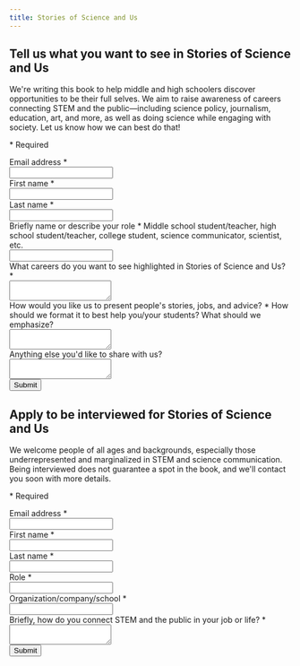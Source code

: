 ```yaml
---
title: Stories of Science and Us
---
```


<form action="https://docs.google.com/forms/d/e/1FAIpQLSdK_x_lI4xbtZT3rKFM3CvACAq2WgMWJn0BNF4_XrzH4GXXKg/formResponse" id="mG61Hd" method="POST" target="secret-frame" onsubmit="redirectToPostInput();">
    <div class="form-header">
        <h2 class="form-title">Tell us what you want to see in Stories of Science and Us</h2>
        <p class="form-description">We're writing this book to help middle and high schoolers discover opportunities to be their full selves. We aim to raise awareness of careers connecting STEM and the public—including science policy, journalism, education, art, and more, as well as doing science while engaging with society. Let us know how we can best do that!</p>
        <p class="form-legend">* Required</p>
    </div>
    <div class="form-content">
        <div class="form-question">
            <label class="form-question-title-container" for="emailAddress">
                <span class="form-question-title">Email address</span>
                <span aria-label="Required question" class="required-asterisk">*</span>
            </label>
            <div class="text-input-container">
                <input aria-label="Your email" autocomplete="email" name="emailAddress" id="emailAddress" required="" tabindex="0" type="email" />
            </div>
        </div>
        <div class="form-question">
            <label class="form-question-title-container" for="firstName">
                <span class="form-question-title">First name</span>
                <span aria-label="Required question" class="required-asterisk">*</span>
            </label>
            <div class="text-input-container">
                <input aria-label="First name" autocomplete="off" name="entry.2094473100" id="firstName" required="" type="text" />
            </div>
        </div>
        <div class="form-question">
            <label class="form-question-title-container" for="lastName">
                <span class="form-question-title">Last name</span>
                <span aria-label="Required question" class="required-asterisk">*</span>
            </label>
            <div class="text-input-container">
                <input aria-label="Last name" autocomplete="off" name="entry.1294585302" id="lastName" required="" type="text" />
            </div>
        </div>
        <div class="form-question">
            <label class="form-question-title-container" for="role">
                <span class="form-question-title">Briefly name or describe your role</span>
                <span aria-label="Required question" class="required-asterisk">*</span>
            </label>
            <span class="form-question-description">Middle school student/teacher, high school student/teacher, college student, science communicator, scientist, etc.</span>
            <div class="text-input-container">
                <input aria-label="Role" autocomplete="off" name="entry.1030216044" id="role" required="" type="text" />
            </div>
        </div>
        <div class="form-question">
            <label class="form-question-title-container" for="careers">
                <span class="form-question-title">What careers do you want to see highlighted in Stories of Science and Us?</span>
                <span aria-label="Required question" class="required-asterisk">*</span>
            </label>
            <div class="text-input-container">
                <textarea aria-label="What careers do you want to see highlighted in Stories of Science and Us?" autocomplete="off" name="entry.1650570628" id="careers" required="" type="text"></textarea>
            </div>
        </div>
        <div class="form-question">
            <label class="form-question-title-container" for="presentation">
                <span class="form-question-title">How would you like us to present people's stories, jobs, and advice?</span>
                <span aria-label="Required question" class="required-asterisk">*</span>
            </label>
            <span class="form-question-description">How should we format it to best help you/your students? What should we emphasize?</span>
            <div class="text-input-container">
                <textarea aria-label="How would you like us to present people's stories, jobs, and advice?" autocomplete="off" name="entry.1033161837" id="presentation" required="" type="text"></textarea>
            </div>
        </div>
        <div class="form-question">
            <label class="form-question-title-container" for="other">
                <span class="form-question-title">Anything else you'd like to share with us?</span>
            </label>
            <div class="text-input-container">
                <textarea aria-label="Anything else you'd like to share with us?" autocomplete="off" name="entry.2094212853" id="other" required="" type="text"></textarea>
            </div>
        </div>
    </div>
    <input type="submit" class="button" value="Submit">
</form>

<form action="https://docs.google.com/forms/d/e/1FAIpQLSf6CSlnqcbbLVbtbFnQjJplSlxob3WHQxak4qKS55cxuANHjQ/formResponse" method="POST" target="secret-frame" onsubmit="redirectToPostInterview();">
    <div class="form-header">
        <h2 class="form-title">Apply to be interviewed for Stories of Science and Us</h2>
        <p class="form-description">We welcome people of all ages and backgrounds, especially those underrepresented and marginalized in STEM and science communication. Being interviewed does not guarantee a spot in the book, and we'll contact you soon with more details.</p>
        <p class="form-legend">* Required</p>
    </div>
    <div class="form-content">
        <div class="form-question">
            <label class="form-question-title-container" for="emailAddress">
                <span class="form-question-title">Email address</span>
                <span aria-label="Required question" class="required-asterisk">*</span>
            </label>
            <div class="text-input-container">
                <input aria-label="Your email" autocomplete="email" name="emailAddress" id="emailAddress" required="" tabindex="0" type="email" />
            </div>
        </div>
        <div class="form-question">
            <label class="form-question-title-container" for="firstName">
                <span class="form-question-title">First name</span>
                <span aria-label="Required question" class="required-asterisk">*</span>
            </label>
            <div class="text-input-container">
                <input aria-label="First name" autocomplete="off" name="entry.551861821" id="firstName" required="" type="text" />
            </div>
        </div>
        <div class="form-question">
            <label class="form-question-title-container" for="lastName">
                <span class="form-question-title">Last name</span>
                <span aria-label="Required question" class="required-asterisk">*</span>
            </label>
            <div class="text-input-container">
                <input aria-label="Last name" autocomplete="off" name="entry.1674872518" id="lastName" required="" type="text" />
            </div>
        </div>
        <div class="form-question">
            <label class="form-question-title-container" for="role">
                <span class="form-question-title">Role</span>
                <span aria-label="Required question" class="required-asterisk">*</span>
            </label>
            <div class="text-input-container">
                <input aria-label="Role" autocomplete="off" name="entry.420011579" id="role" required="" type="text" />
            </div>
        </div>
        <div class="form-question">
            <label class="form-question-title-container" for="affiliation">
                <span class="form-question-title">Organization/company/school</span>
                <span aria-label="Required question" class="required-asterisk">*</span>
            </label>
            <div class="text-input-container">
                <input aria-label="Organization/company/school" autocomplete="off" name="entry.406642703" id="affiliation" required="" type="text" />
            </div>
        </div>
        <div class="form-question">
            <label class="form-question-title-container" for="connection">
                <span class="form-question-title">Briefly, how do you connect STEM and the public in your job or life?</span>
                <span aria-label="Required question" class="required-asterisk">*</span>
            </label>
            <div class="text-input-container">
                <textarea aria-label="Briefly, how do you connect STEM and the public in your job or life?" autocomplete="off" name="entry.1113265572" id="connection" required="" type="text"></textarea>
            </div>
        </div>
    </div>
    <input type="submit" class="button" value="Submit">
</form>

<iframe name="secret-frame" width="0" height="0" border="0" style="display: none;"></iframe>

<script>
function redirectToPostInterview() { window.location = '/interview' }
function redirectToPostInput() { window.location = '/input' }
</script>